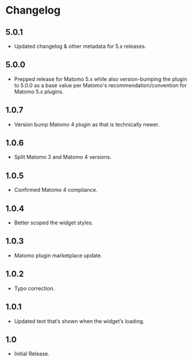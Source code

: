 # Changelog

## 5.0.1

- Updated changelog & other metadata for 5.x releases.

## 5.0.0

- Prepped release for Matomo 5.x while also version-bumping the plugin to 5.0.0 as a base value per Matomo's recommendation/convention for Matomo 5.x plugins.

## 1.0.7

- Version bump Matomo 4 plugin as that is technically newer.

## 1.0.6

- Split Matomo 3 and Matomo 4 versions.

## 1.0.5

- Confirmed Matomo 4 compliance.

## 1.0.4

- Better scoped the widget styles.

## 1.0.3

- Matomo plugin marketplace update.

## 1.0.2

- Typo correction.

## 1.0.1

- Updated text that’s shown when the widget’s loading.

## 1.0

- Initial Release.
